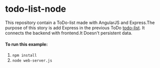 todo-list-node
==============

This repository contain a ToDo-list made with AngularJS and Express.The purpose of this story is add Express in the previous ToDo [todo-list](https://github.com/makingsensetraining/todo-list). It connects the backend with frontend.It Doesn't persistent data.


#### To run this example: 
1. `npm install`
2. `node web-server.js`
